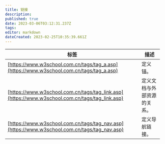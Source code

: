 ```yaml
---
title: 链接
description: 
published: true
date: 2023-03-06T03:12:31.237Z
tags: 
editor: markdown
dateCreated: 2023-02-25T10:35:39.661Z
---
```


| 标签 | 描述                       |
| ------ | ---------------------------- |
| [https://www.w3school.com.cn/tags/tag_a.asp](https://www.w3school.com.cn/tags/tag_a.asp)     | 定义锚。                   |
| [https://www.w3school.com.cn/tags/tag_link.asp](https://www.w3school.com.cn/tags/tag_link.asp)     | 定义文档与外部资源的关系。 |
| [https://www.w3school.com.cn/tags/tag_nav.asp](https://www.w3school.com.cn/tags/tag_nav.asp)     | 定义导航链接。             |